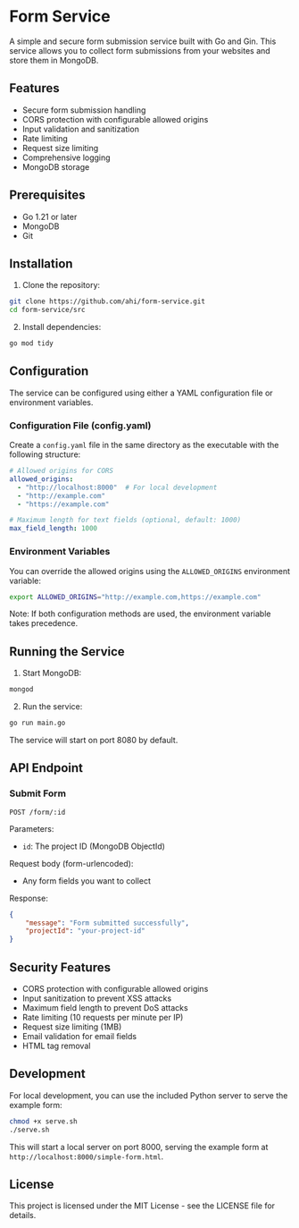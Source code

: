 # Form Service

A simple and secure form submission service built with Go and Gin. This service allows you to collect form submissions from your websites and store them in MongoDB.

## Features

- Secure form submission handling
- CORS protection with configurable allowed origins
- Input validation and sanitization
- Rate limiting
- Request size limiting
- Comprehensive logging
- MongoDB storage

## Prerequisites

- Go 1.21 or later
- MongoDB
- Git

## Installation

1. Clone the repository:
```bash
git clone https://github.com/ahi/form-service.git
cd form-service/src
```

2. Install dependencies:
```bash
go mod tidy
```

## Configuration

The service can be configured using either a YAML configuration file or environment variables.

### Configuration File (config.yaml)

Create a `config.yaml` file in the same directory as the executable with the following structure:

```yaml
# Allowed origins for CORS
allowed_origins:
  - "http://localhost:8000"  # For local development
  - "http://example.com"
  - "https://example.com"

# Maximum length for text fields (optional, default: 1000)
max_field_length: 1000
```

### Environment Variables

You can override the allowed origins using the `ALLOWED_ORIGINS` environment variable:

```bash
export ALLOWED_ORIGINS="http://example.com,https://example.com"
```

Note: If both configuration methods are used, the environment variable takes precedence.

## Running the Service

1. Start MongoDB:
```bash
mongod
```

2. Run the service:
```bash
go run main.go
```

The service will start on port 8080 by default.

## API Endpoint

### Submit Form
```
POST /form/:id
```

Parameters:
- `id`: The project ID (MongoDB ObjectId)

Request body (form-urlencoded):
- Any form fields you want to collect

Response:
```json
{
    "message": "Form submitted successfully",
    "projectId": "your-project-id"
}
```

## Security Features

- CORS protection with configurable allowed origins
- Input sanitization to prevent XSS attacks
- Maximum field length to prevent DoS attacks
- Rate limiting (10 requests per minute per IP)
- Request size limiting (1MB)
- Email validation for email fields
- HTML tag removal

## Development

For local development, you can use the included Python server to serve the example form:

```bash
chmod +x serve.sh
./serve.sh
```

This will start a local server on port 8000, serving the example form at `http://localhost:8000/simple-form.html`.

## License

This project is licensed under the MIT License - see the LICENSE file for details. 
